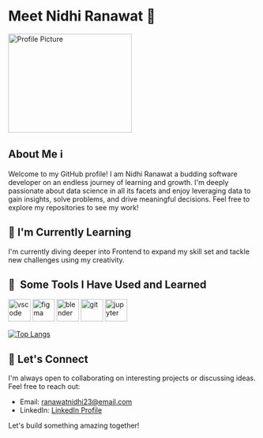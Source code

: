# Meet Nidhi Ranawat 👋

<img src="https://miro.medium.com/v2/resize:fit:679/1*qdAW1TjCN57h1lbuuzvchg.gif" alt="Profile Picture" width="250" height="200">

## About Me ℹ️

Welcome to my GitHub profile! I am Nidhi Ranawat a budding software developer on an endless journey of learning and growth. I'm deeply passionate about data science in all its facets and enjoy leveraging data to gain insights, solve problems, and drive meaningful decisions.
Feel free to explore my repositories to see my work!

## 🌱 I'm Currently Learning 

I'm currently diving deeper into Frontend to expand my skill set and tackle new challenges using my creativity.

<h2> 🚀 &nbsp;Some Tools I Have Used and Learned</h2>
<p align="left">
<img src="https://cdn.jsdelivr.net/gh/devicons/devicon/icons/vscode/vscode-original.svg" alt="vscode" width="45" height="45"/>
<img src="https://cdn.jsdelivr.net/gh/devicons/devicon/icons/figma/figma-original.svg" alt="figma" width="45" height="45"/>
<img src="https://cdn.jsdelivr.net/gh/devicons/devicon/icons/blender/blender-original-wordmark.svg" alt="blender" width="45" height="45"/>
<img src="https://cdn.jsdelivr.net/gh/devicons/devicon/icons/git/git-plain-wordmark.svg" alt="git" width="45" height="45"/>
<img src="https://cdn.jsdelivr.net/gh/devicons/devicon/icons/jupyter/jupyter-original-wordmark.svg" alt="jupyter" width="45" height="45"/>          
</p>

[![Top Langs](https://github-readme-stats.vercel.app/api/top-langs/?username=Nidhi-Ranawat)](https://github.com/Nidhi-Ranawat/github-readme-stats)

## 💬 Let's Connect

I'm always open to collaborating on interesting projects or discussing ideas. Feel free to reach out:

- Email: [ranawatnidhi23@email.com](mailto:ranawatnidhi23@email.com)
- LinkedIn: [LinkedIn Profile](https://www.linkedin.com/in/nidhi-ranawat-759720282/)

Let's build something amazing together! 

